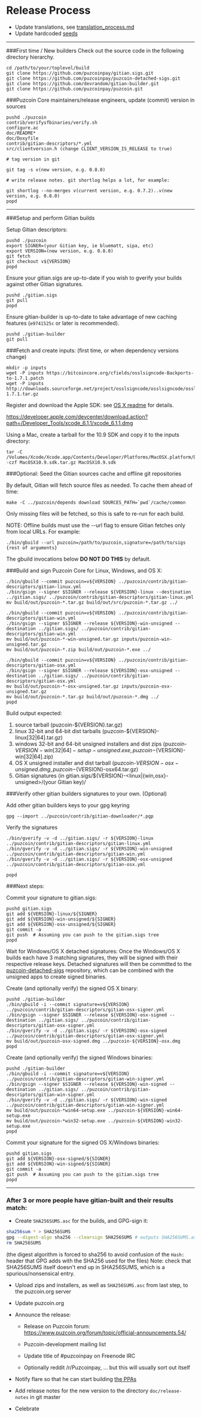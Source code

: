 Release Process
====================

* Update translations, see [translation_process.md](https://github.com/puzcoinpay/puzcoin/blob/master/doc/translation_process.md#syncing-with-transifex)
* Update hardcoded [seeds](/contrib/seeds)

* * *

###First time / New builders
Check out the source code in the following directory hierarchy.

	cd /path/to/your/toplevel/build
	git clone https://github.com/puzcoinpay/gitian.sigs.git
	git clone https://github.com/puzcoinpay/puzcoin-detached-sigs.git
	git clone https://github.com/devrandom/gitian-builder.git
	git clone https://github.com/puzcoinpay/puzcoin.git

###Puzcoin Core maintainers/release engineers, update (commit) version in sources

	pushd ./puzcoin
	contrib/verifysfbinaries/verify.sh
	configure.ac
	doc/README*
	doc/Doxyfile
	contrib/gitian-descriptors/*.yml
	src/clientversion.h (change CLIENT_VERSION_IS_RELEASE to true)

	# tag version in git

	git tag -s v(new version, e.g. 0.8.0)

	# write release notes. git shortlog helps a lot, for example:

	git shortlog --no-merges v(current version, e.g. 0.7.2)..v(new version, e.g. 0.8.0)
	popd

* * *

###Setup and perform Gitian builds

 Setup Gitian descriptors:

	pushd ./puzcoin
	export SIGNER=(your Gitian key, ie bluematt, sipa, etc)
	export VERSION=(new version, e.g. 0.8.0)
	git fetch
	git checkout v${VERSION}
	popd

  Ensure your gitian.sigs are up-to-date if you wish to gverify your builds against other Gitian signatures.

	pushd ./gitian.sigs
	git pull
	popd

  Ensure gitian-builder is up-to-date to take advantage of new caching features (`e9741525c` or later is recommended).

	pushd ./gitian-builder
	git pull

###Fetch and create inputs: (first time, or when dependency versions change)

	mkdir -p inputs
	wget -P inputs https://bitcoincore.org/cfields/osslsigncode-Backports-to-1.7.1.patch
	wget -P inputs http://downloads.sourceforge.net/project/osslsigncode/osslsigncode/osslsigncode-1.7.1.tar.gz

 Register and download the Apple SDK: see [OS X readme](README_osx.txt) for details.

 https://developer.apple.com/devcenter/download.action?path=/Developer_Tools/xcode_6.1.1/xcode_6.1.1.dmg

 Using a Mac, create a tarball for the 10.9 SDK and copy it to the inputs directory:

	tar -C /Volumes/Xcode/Xcode.app/Contents/Developer/Platforms/MacOSX.platform/Developer/SDKs/ -czf MacOSX10.9.sdk.tar.gz MacOSX10.9.sdk

###Optional: Seed the Gitian sources cache and offline git repositories

By default, Gitian will fetch source files as needed. To cache them ahead of time:

	make -C ../puzcoin/depends download SOURCES_PATH=`pwd`/cache/common

Only missing files will be fetched, so this is safe to re-run for each build.

NOTE: Offline builds must use the --url flag to ensure Gitian fetches only from local URLs. For example:
```
./bin/gbuild --url puzcoin=/path/to/puzcoin,signature=/path/to/sigs {rest of arguments}
```
The gbuild invocations below <b>DO NOT DO THIS</b> by default.

###Build and sign Puzcoin Core for Linux, Windows, and OS X:

	./bin/gbuild --commit puzcoin=v${VERSION} ../puzcoin/contrib/gitian-descriptors/gitian-linux.yml
	./bin/gsign --signer $SIGNER --release ${VERSION}-linux --destination ../gitian.sigs/ ../puzcoin/contrib/gitian-descriptors/gitian-linux.yml
	mv build/out/puzcoin-*.tar.gz build/out/src/puzcoin-*.tar.gz ../

	./bin/gbuild --commit puzcoin=v${VERSION} ../puzcoin/contrib/gitian-descriptors/gitian-win.yml
	./bin/gsign --signer $SIGNER --release ${VERSION}-win-unsigned --destination ../gitian.sigs/ ../puzcoin/contrib/gitian-descriptors/gitian-win.yml
	mv build/out/puzcoin-*-win-unsigned.tar.gz inputs/puzcoin-win-unsigned.tar.gz
	mv build/out/puzcoin-*.zip build/out/puzcoin-*.exe ../

	./bin/gbuild --commit puzcoin=v${VERSION} ../puzcoin/contrib/gitian-descriptors/gitian-osx.yml
	./bin/gsign --signer $SIGNER --release ${VERSION}-osx-unsigned --destination ../gitian.sigs/ ../puzcoin/contrib/gitian-descriptors/gitian-osx.yml
	mv build/out/puzcoin-*-osx-unsigned.tar.gz inputs/puzcoin-osx-unsigned.tar.gz
	mv build/out/puzcoin-*.tar.gz build/out/puzcoin-*.dmg ../
	popd

  Build output expected:

  1. source tarball (puzcoin-${VERSION}.tar.gz)
  2. linux 32-bit and 64-bit dist tarballs (puzcoin-${VERSION}-linux[32|64].tar.gz)
  3. windows 32-bit and 64-bit unsigned installers and dist zips (puzcoin-${VERSION}-win[32|64]-setup-unsigned.exe, puzcoin-${VERSION}-win[32|64].zip)
  4. OS X unsigned installer and dist tarball (puzcoin-${VERSION}-osx-unsigned.dmg, puzcoin-${VERSION}-osx64.tar.gz)
  5. Gitian signatures (in gitian.sigs/${VERSION}-<linux|{win,osx}-unsigned>/(your Gitian key)/

###Verify other gitian builders signatures to your own. (Optional)

  Add other gitian builders keys to your gpg keyring

	gpg --import ../puzcoin/contrib/gitian-downloader/*.pgp

  Verify the signatures

	./bin/gverify -v -d ../gitian.sigs/ -r ${VERSION}-linux ../puzcoin/contrib/gitian-descriptors/gitian-linux.yml
	./bin/gverify -v -d ../gitian.sigs/ -r ${VERSION}-win-unsigned ../puzcoin/contrib/gitian-descriptors/gitian-win.yml
	./bin/gverify -v -d ../gitian.sigs/ -r ${VERSION}-osx-unsigned ../puzcoin/contrib/gitian-descriptors/gitian-osx.yml

	popd

###Next steps:

Commit your signature to gitian.sigs:

	pushd gitian.sigs
	git add ${VERSION}-linux/${SIGNER}
	git add ${VERSION}-win-unsigned/${SIGNER}
	git add ${VERSION}-osx-unsigned/${SIGNER}
	git commit -a
	git push  # Assuming you can push to the gitian.sigs tree
	popd

  Wait for Windows/OS X detached signatures:
	Once the Windows/OS X builds each have 3 matching signatures, they will be signed with their respective release keys.
	Detached signatures will then be committed to the [puzcoin-detached-sigs](https://github.com/puzcoinpay/puzcoin-detached-sigs) repository, which can be combined with the unsigned apps to create signed binaries.

  Create (and optionally verify) the signed OS X binary:

	pushd ./gitian-builder
	./bin/gbuild -i --commit signature=v${VERSION} ../puzcoin/contrib/gitian-descriptors/gitian-osx-signer.yml
	./bin/gsign --signer $SIGNER --release ${VERSION}-osx-signed --destination ../gitian.sigs/ ../puzcoin/contrib/gitian-descriptors/gitian-osx-signer.yml
	./bin/gverify -v -d ../gitian.sigs/ -r ${VERSION}-osx-signed ../puzcoin/contrib/gitian-descriptors/gitian-osx-signer.yml
	mv build/out/puzcoin-osx-signed.dmg ../puzcoin-${VERSION}-osx.dmg
	popd

  Create (and optionally verify) the signed Windows binaries:

	pushd ./gitian-builder
	./bin/gbuild -i --commit signature=v${VERSION} ../puzcoin/contrib/gitian-descriptors/gitian-win-signer.yml
	./bin/gsign --signer $SIGNER --release ${VERSION}-win-signed --destination ../gitian.sigs/ ../puzcoin/contrib/gitian-descriptors/gitian-win-signer.yml
	./bin/gverify -v -d ../gitian.sigs/ -r ${VERSION}-win-signed ../puzcoin/contrib/gitian-descriptors/gitian-win-signer.yml
	mv build/out/puzcoin-*win64-setup.exe ../puzcoin-${VERSION}-win64-setup.exe
	mv build/out/puzcoin-*win32-setup.exe ../puzcoin-${VERSION}-win32-setup.exe
	popd

Commit your signature for the signed OS X/Windows binaries:

	pushd gitian.sigs
	git add ${VERSION}-osx-signed/${SIGNER}
	git add ${VERSION}-win-signed/${SIGNER}
	git commit -a
	git push  # Assuming you can push to the gitian.sigs tree
	popd

-------------------------------------------------------------------------

### After 3 or more people have gitian-built and their results match:

- Create `SHA256SUMS.asc` for the builds, and GPG-sign it:
```bash
sha256sum * > SHA256SUMS
gpg --digest-algo sha256 --clearsign SHA256SUMS # outputs SHA256SUMS.asc
rm SHA256SUMS
```
(the digest algorithm is forced to sha256 to avoid confusion of the `Hash:` header that GPG adds with the SHA256 used for the files)
Note: check that SHA256SUMS itself doesn't end up in SHA256SUMS, which is a spurious/nonsensical entry.

- Upload zips and installers, as well as `SHA256SUMS.asc` from last step, to the puzcoin.org server

- Update puzcoin.org

- Announce the release:

  - Release on Puzcoin forum: https://www.puzcoin.org/forum/topic/official-announcements.54/

  - Puzcoin-development mailing list

  - Update title of #puzcoinpay on Freenode IRC

  - Optionally reddit /r/Puzcoinpay, ... but this will usually sort out itself

- Notify flare so that he can start building [the PPAs](https://launchpad.net/~puzcoin.org/+archive/ubuntu/puzcoin)

- Add release notes for the new version to the directory `doc/release-notes` in git master

- Celebrate
